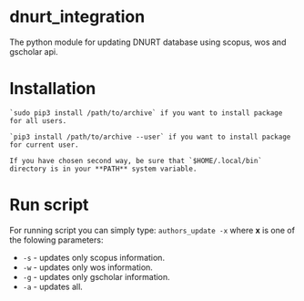# dnurt_integration
The python module for updating DNURT database using scopus, wos and gscholar api.
# Installation

    `sudo pip3 install /path/to/archive` if you want to install package for all users.
    
    `pip3 install /path/to/archive --user` if you want to install package for current user.
    
    If you have chosen second way, be sure that `$HOME/.local/bin` directory is in your **PATH** system variable.
# Run script
For running script you can simply type:
`authors_update -x` where **x** is one of the folowing parameters:
* `-s` - updates only scopus information.
* `-w` - updates only wos information. 
* `-g` - updates only gscholar information.
* `-a` - updates all.